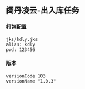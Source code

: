 ## 阔丹凌云-出入库任务

#### 打包配置
```
jks/kdly.jks
alias: kdly
pwd: 123456
```

#### 版本
```
versionCode 103
versionName "1.0.3"
```
